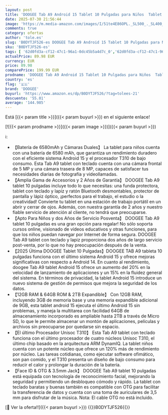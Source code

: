 ```yaml
---
layout: post
title: 'DOOGEE Tab A9 Android 15 Tablet 10 Pulgadas para Niños  Tablet con Teclado y Lapiz  6580mAh  12GB RAM+ 64GB ROM  Cámara Principal 8MP  Altavoces Duales  Face ID Tablets PC con Funda & Raton 2025'
date: 2025-07-30 21:56:44
image: 'https://m.media-amazon.com/images/I/51te4E86OPL._SL500_._SL400_.jpg'
comments: true
category: ofertas
author: 'tole.es'
slug: 'B0DYTJF526-es DOOGEE Tab A9 Android 15 Tablet 10 Pulgadas para Niños...'
sku: 'B0DYTJF526-es'
tags: [ '62d0fd3a-cf12-47c1-96a1-0dc45b5a4d7c_0','62d0fd3a-cf12-47c1-96a1-0dc45b5a4d7c_4501','Arborist Merchandising Root','Informática','Self Service','Special Features Stores','Tablets','Vuelta al cole: Informática','android','doogee','🇪🇸', ]
actualPrice: 89.98 EUR
currency: EUR
price: 89.98
comparePrice: 199.99 EUR
prodname: 'DOOGEE Tab A9 Android 15 Tablet 10 Pulgadas para Niños  Tablet con Teclado y Lapiz  6580mAh  12GB RAM+ 64GB ROM  Cámara Principal 8MP  Altavoces Duales  Face ID Tablets PC con Funda & Raton 2025'
country: 'es'
flag: '🇪🇸'
brand: 'DOOGEE'
buyurl: 'https://www.amazon.es/dp/B0DYTJF526/?tag=tolees-21'
descuento: '55.01'
average: '144.985'
---
```


Está [{{< param title >}}]({{< param buyurl >}}) en el siguiente enlace!

[![{{< param prodname >}}]({{< param image >}})]({{< param buyurl >}})

ℹ️:

- 【Batería de 6580mAh y Cámaras Duales】 La tablet para niños cuenta con una batería de 6580 mAh, que garantiza un rendimiento duradero con el eficiente sistema Android 15 y el procesador T310 de bajo consumo. Esta Tab A9 tablet con teclado cuenta con una cámara frontal de 5 MP y una cámara trasera de 8 MP, capaces de satisfacer tus necesidades diarias de fotografía y videollamadas.
- 【Amplia Gama de Accesorios y 2 Años de Garantía】 DOOGEE Tab A9 tablet 10 pulgadas incluye todo lo que necesitas: una funda protectora, tablet con teclado y lapiz y ratón Bluetooth desmontables, protector de pantalla y lápiz óptico, ¡perfectos para el trabajo, el estudio o la creatividad! Convierte tu tablet en una estación de trabajo portátil en un abrir y cerrar de ojos. Además, con nuestra garantía de 2 años y nuestro fiable servicio de atención al cliente, no tendrá que preocuparse.
- 【Apto Para Niños y dos Años de Servicio Posventa】 DOOGEE Tab A9 tablet 10 pulgadas es una gran opción para regalar! No sólo soporta cursos online, visionado de vídeos educativos y otras funciones, para que los niños puedan navegar por Internet de forma segura. DOOGEE Tab A9 tablet con teclado y lapiz proporciona dos años de largo servicio post-venta, por lo que no hay preocupación después de la venta.
- 【2025 Última DOOGEE Tablet 10 Pulgadas】DOOGEE TAB A9 tableta 10 pulgadas funciona con el último sistema Android 15 y ofrece mejoras significativas con respecto a Android 14. En cuanto al rendimiento, doogee Tab A9 tablet Android 15 ofrece un aumento del 20% en la velocidad de lanzamiento de aplicaciones y un 15% en la fluidez general del sistema. En términos de privacidad, la tablet Android 15 introduce un nuevo sistema de gestión de permisos que mejora la seguridad de los datos.
- 【12GB RAM & 64GB ROM & 2TB Expandible】 Con 12GB RAM, incluyendo 3GB de memoria base y una memoria expandible adicional de 9GB, esta tablet android 15 ejecuta el último Android 15 sin problemas, y maneja la multitarea con facilidad 64GB de almacenamiento incorporado es ampliable hasta 2TB a través de Micro SD, lo que le permite almacenar un montón de aplicaciones, películas y archivos sin preocuparse por quedarse sin espacio.
- 【El último Procesador Unisoc T310】 Esta Tab A9 tablet con teclado funciona con el último procesador de cuatro núcleos Unisoc T310, el último chip basado en la arquitectura ARM DynamIQ. La tablet niños cuenta con un potente núcleo que ofrece un 120% más de rendimiento por núcleo. Las tareas cotidianas, como ejecutar software ofimático, son pan comido, y el T310 presenta un diseño de bajo consumo para reducir el calor y prolongar la duración de la batería.
- 【Face ID & OTG & 3.5mm Jack】 DOOGEE Tab A9 tablet 10 pulgadas está equipada con tecnología de reconocimiento facial, mejorando la seguridad y permitiendo un desbloqueo cómodo y rápido. La tablet con teclado baratas y buenas también es compatible con OTG para facilitar la transferencia de datos y cuenta con una toma de auriculares de 3,5 mm para disfrutar de la música. Nota: El cable OTG no está incluido.

[🛒 Ver la oferta!!]({{< param buyurl >}})
{{<world>}}B0DYTJF526{{</world>}}
